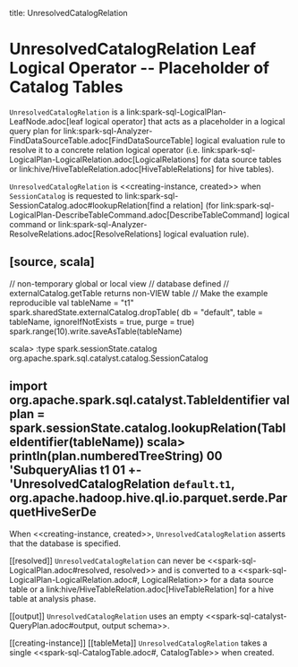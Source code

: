 title: UnresolvedCatalogRelation

# UnresolvedCatalogRelation Leaf Logical Operator -- Placeholder of Catalog Tables

`UnresolvedCatalogRelation` is a link:spark-sql-LogicalPlan-LeafNode.adoc[leaf logical operator] that acts as a placeholder in a logical query plan for link:spark-sql-Analyzer-FindDataSourceTable.adoc[FindDataSourceTable] logical evaluation rule to resolve it to a concrete relation logical operator (i.e. link:spark-sql-LogicalPlan-LogicalRelation.adoc[LogicalRelations] for data source tables or link:hive/HiveTableRelation.adoc[HiveTableRelations] for hive tables).

`UnresolvedCatalogRelation` is <<creating-instance, created>> when `SessionCatalog` is requested to link:spark-sql-SessionCatalog.adoc#lookupRelation[find a relation] (for link:spark-sql-LogicalPlan-DescribeTableCommand.adoc[DescribeTableCommand] logical command or link:spark-sql-Analyzer-ResolveRelations.adoc[ResolveRelations] logical evaluation rule).

[source, scala]
----
// non-temporary global or local view
// database defined
// externalCatalog.getTable returns non-VIEW table
// Make the example reproducible
val tableName = "t1"
spark.sharedState.externalCatalog.dropTable(
  db = "default",
  table = tableName,
  ignoreIfNotExists = true,
  purge = true)
spark.range(10).write.saveAsTable(tableName)

scala> :type spark.sessionState.catalog
org.apache.spark.sql.catalyst.catalog.SessionCatalog

import org.apache.spark.sql.catalyst.TableIdentifier
val plan = spark.sessionState.catalog.lookupRelation(TableIdentifier(tableName))
scala> println(plan.numberedTreeString)
00 'SubqueryAlias t1
01 +- 'UnresolvedCatalogRelation `default`.`t1`, org.apache.hadoop.hive.ql.io.parquet.serde.ParquetHiveSerDe
----

When <<creating-instance, created>>, `UnresolvedCatalogRelation` asserts that the database is specified.

[[resolved]]
`UnresolvedCatalogRelation` can never be <<spark-sql-LogicalPlan.adoc#resolved, resolved>> and is converted to a <<spark-sql-LogicalPlan-LogicalRelation.adoc#, LogicalRelation>> for a data source table or a link:hive/HiveTableRelation.adoc[HiveTableRelation] for a hive table at analysis phase.

[[output]]
`UnresolvedCatalogRelation` uses an empty <<spark-sql-catalyst-QueryPlan.adoc#output, output schema>>.

[[creating-instance]]
[[tableMeta]]
`UnresolvedCatalogRelation` takes a single <<spark-sql-CatalogTable.adoc#, CatalogTable>> when created.
